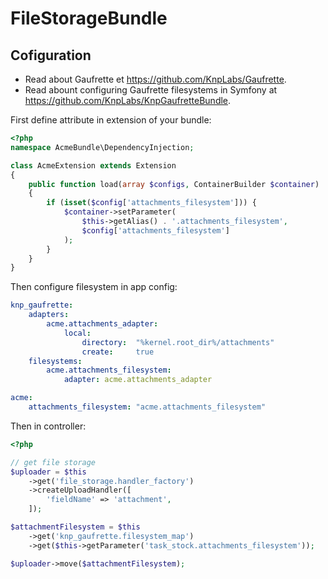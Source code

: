 # FileStorageBundle

## Cofiguration

* Read about Gaufrette et https://github.com/KnpLabs/Gaufrette.
* Read abount configuring Gaufrette filesystems in Symfony at https://github.com/KnpLabs/KnpGaufretteBundle.

First define attribute in extension of your bundle:
```php
<?php
namespace AcmeBundle\DependencyInjection;

class AcmeExtension extends Extension
{
    public function load(array $configs, ContainerBuilder $container)
    {
        if (isset($config['attachments_filesystem'])) {
            $container->setParameter(
                $this->getAlias() . '.attachments_filesystem',
                $config['attachments_filesystem']
            );
        }
    }
}
```

Then configure filesystem in app config:
```yaml
knp_gaufrette:
    adapters:
        acme.attachments_adapter:
            local:
                directory:  "%kernel.root_dir%/attachments"
                create:     true
    filesystems:
        acme.attachments_filesystem:
            adapter: acme.attachments_adapter

acme:
    attachments_filesystem: "acme.attachments_filesystem"
```

Then in controller:
```php
<?php

// get file storage
$uploader = $this
    ->get('file_storage.handler_factory')
    ->createUploadHandler([
        'fieldName' => 'attachment',
    ]);

$attachmentFilesystem = $this
    ->get('knp_gaufrette.filesystem_map')
    ->get($this->getParameter('task_stock.attachments_filesystem'));

$uploader->move($attachmentFilesystem);

